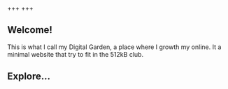+++
+++
## Welcome!

This is what I call my Digital Garden, a place where I growth my online. It a minimal website that try to fit in the 512kB club.

## Explore...
